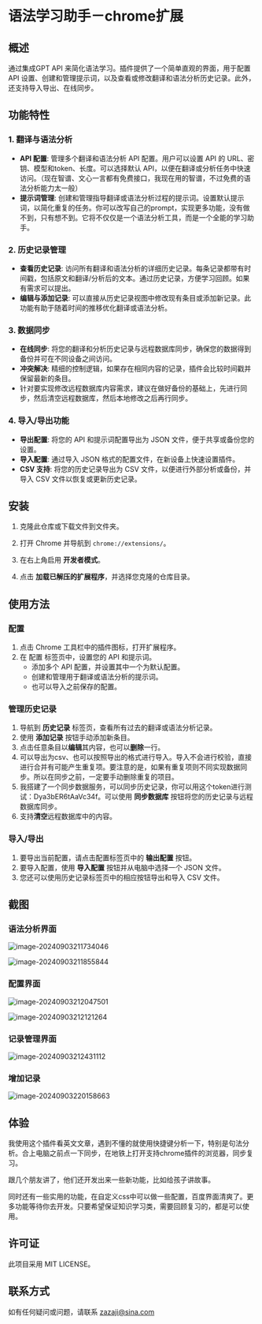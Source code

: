 # 语法学习助手－chrome扩展

## 概述

通过集成GPT API 来简化语法学习。插件提供了一个简单直观的界面，用于配置 API 设置、创建和管理提示词，以及查看或修改翻译和语法分析历史记录。此外，还支持导入导出、在线同步。

## 功能特性

### 1. **翻译与语法分析**

- **API 配置**: 管理多个翻译和语法分析 API 配置。用户可以设置 API 的 URL、密钥、模型和token、长度。可以选择默认 API，以便在翻译或分析任务中快速访问。（现在智谱、文心一言都有免费接口，我现在用的智谱，不过免费的语法分析能力太一般）
- **提示词管理**: 创建和管理指导翻译或语法分析过程的提示词。设置默认提示词，以简化重复的任务。你可以改写自己的prompt，实现更多功能，没有做不到，只有想不到。它将不仅仅是一个语法分析工具，而是一个全能的学习助手。

### 2. **历史记录管理**

- **查看历史记录**: 访问所有翻译和语法分析的详细历史记录。每条记录都带有时间戳，包括原文和翻译/分析后的文本。通过历史记录，方便学习回顾。如果有需求可以提出。
- **编辑与添加记录**: 可以直接从历史记录视图中修改现有条目或添加新记录。此功能有助于随着时间的推移优化翻译或语法分析。

### 3. **数据同步**

- **在线同步**: 将您的翻译和分析历史记录与远程数据库同步，确保您的数据得到备份并可在不同设备之间访问。
- **冲突解决**: 精细的控制逻辑，如果存在相同内容的记录，插件会比较时间戳并保留最新的条目。
- 针对要实现修改远程数据库内容需求，建议在做好备份的基础上，先进行同步，然后清空远程数据库，然后本地修改之后再行同步。

### 4. **导入/导出功能**

- **导出配置**: 将您的 API 和提示词配置导出为 JSON 文件，便于共享或备份您的设置。
- **导入配置**: 通过导入 JSON 格式的配置文件，在新设备上快速设置插件。
- **CSV 支持**: 将您的历史记录导出为 CSV 文件，以便进行外部分析或备份，并导入 CSV 文件以恢复或更新历史记录。

## 安装

1. 克隆此仓库或下载文件到文件夹。

2. 打开 Chrome 并导航到 `chrome://extensions/`。

3. 在右上角启用 **开发者模式**。

4. 点击 **加载已解压的扩展程序**，并选择您克隆的仓库目录。

## 使用方法

### 配置

1. 点击 Chrome 工具栏中的插件图标，打开扩展程序。
2. 在 配置 标签页中，设置您的 API 和提示词。
   - 添加多个 API 配置，并设置其中一个为默认配置。
   - 创建和管理用于翻译或语法分析的提示词。
   - 也可以导入之前保存的配置。

### 管理历史记录

1. 导航到 **历史记录** 标签页，查看所有过去的翻译或语法分析记录。
2. 使用 **添加记录** 按钮手动添加新条目。
3. 点击任意条目以**编辑**其内容，也可以**删除**一行。
4. 可以导出为csv、也可以按照导出的格式进行导入。导入不会进行校验，直接进行合并有可能产生重复项。要注意的是，如果有重复项则不同实现数据同步。所以在同步之前，一定要手动删除重复的项目。
5. 我搭建了一个同步数据服务，可以同步历史记录，你可以用这个token进行测试：Dya3bER6tAaVc34f。可以使用 **同步数据库** 按钮将您的历史记录与远程数据库同步。
6. 支持**清空**远程数据库中的内容。

### 导入/导出

1. 要导出当前配置，请点击配置标签页中的 **输出配置** 按钮。
2. 要导入配置，使用 **导入配置** 按钮并从电脑中选择一个 JSON 文件。
3. 您还可以使用历史记录标签页中的相应按钮导出和导入 CSV 文件。

## 截图

### 语法分析界面

![image-20240903211734046](images/image-20240903211734046.png)

![image-20240903211855844](images/image-20240903211855844.png)

### 配置界面

![image-20240903212047501](images/image-20240903212047501.png)

![image-20240903212121264](images/image-20240903212121264.png)



### 记录管理界面

![image-20240903212431112](images/image-20240903212431112.png)

### 增加记录

![image-20240903220158663](images/image-20240903220158663.png)



## 体验

我使用这个插件看英文文章，遇到不懂的就使用快捷键分析一下，特别是句法分析。合上电脑之前点一下同步，在地铁上打开支持chrome插件的浏览器，同步复习。

跟几个朋友讲了，他们还开发出来一些新功能，比如给孩子讲故事。

同时还有一些实用的功能，在自定义css中可以做一些配置，百度界面清爽了。更多功能等待你去开发。只要希望保证知识学习类，需要回顾复习的，都是可以使用。

## 许可证

此项目采用 MIT  LICENSE。

## 联系方式

如有任何疑问或问题，请联系 zazaji@sina.com
